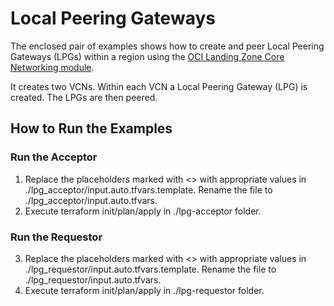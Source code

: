 # Local Peering Gateways 

The enclosed pair of examples shows how to create and peer Local Peering Gateways (LPGs) within a region using the [OCI Landing Zone Core Networking module](https://github.com/oracle-quickstart/terraform-oci-cis-landing-zone-networking).

It creates two VCNs. Within each VCN a Local Peering Gateway (LPG) is created. The LPGs are then peered.

## How to Run the Examples

### Run the Acceptor
1. Replace the placeholders marked with \<\> with appropriate values in ./lpg_acceptor/input.auto.tfvars.template. Rename the file to ./lpg_acceptor/input.auto.tfvars.
2. Execute terraform init/plan/apply in ./lpg-acceptor folder.

### Run the Requestor
3. Replace the placeholders marked with \<\> with appropriate values in ./lpg_requestor/input.auto.tfvars.template. Rename the file to ./lpg_requestor/input.auto.tfvars.
4. Execute terraform init/plan/apply in ./lpg-requestor folder.